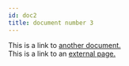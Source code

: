 ```yaml
---
id: doc2
title: document number 3
---
```


This is a link to [another document.](doc3.md)  
This is a link to an [external page.](http://www.example.com)
